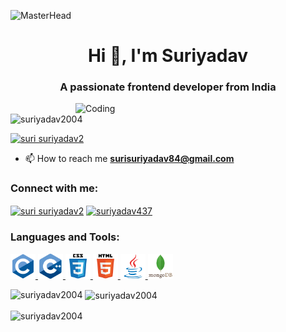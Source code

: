 ![MasterHead](https://i.makeagif.com/media/1-23-2020/qSzg3R.gif)
<h1 align="center">Hi 👋, I'm Suriyadav</h1>
<h3 align="center">A passionate frontend developer from India</h3>
<img align="right" alt="Coding" width="400" src="https://i.pinimg.com/originals/81/17/8b/81178b47a8598f0c81c4799f2cdd4057.gif">

<p align="left"> <img src="https://komarev.com/ghpvc/?username=suriyadav2004&label=Profile%20views&color=0e75b6&style=flat" alt="suriyadav2004" /> </p>

<p align="left"> <a href="https://twitter.com/suri suriyadav2" target="blank"><img src="https://img.shields.io/twitter/follow/suri suriyadav2?logo=twitter&style=for-the-badge" alt="suri suriyadav2" /></a> </p>

- 📫 How to reach me **surisuriyadav84@gmail.com**

<h3 align="left">Connect with me:</h3>
<p align="left">
<a href="https://twitter.com/suri suriyadav2" target="blank"><img align="center" src="https://raw.githubusercontent.com/rahuldkjain/github-profile-readme-generator/master/src/images/icons/Social/twitter.svg" alt="suri suriyadav2" height="30" width="40" /></a>
<a href="https://instagram.com/suriyadav437" target="blank"><img align="center" src="https://raw.githubusercontent.com/rahuldkjain/github-profile-readme-generator/master/src/images/icons/Social/instagram.svg" alt="suriyadav437" height="30" width="40" /></a>
</p>

<h3 align="left">Languages and Tools:</h3>
<p align="left"> <a href="https://www.cprogramming.com/" target="_blank" rel="noreferrer"> <img src="https://raw.githubusercontent.com/devicons/devicon/master/icons/c/c-original.svg" alt="c" width="40" height="40"/> </a> <a href="https://www.w3schools.com/cpp/" target="_blank" rel="noreferrer"> <img src="https://raw.githubusercontent.com/devicons/devicon/master/icons/cplusplus/cplusplus-original.svg" alt="cplusplus" width="40" height="40"/> </a> <a href="https://www.w3schools.com/css/" target="_blank" rel="noreferrer"> <img src="https://raw.githubusercontent.com/devicons/devicon/master/icons/css3/css3-original-wordmark.svg" alt="css3" width="40" height="40"/> </a> <a href="https://www.w3.org/html/" target="_blank" rel="noreferrer"> <img src="https://raw.githubusercontent.com/devicons/devicon/master/icons/html5/html5-original-wordmark.svg" alt="html5" width="40" height="40"/> </a> <a href="https://www.java.com" target="_blank" rel="noreferrer"> <img src="https://raw.githubusercontent.com/devicons/devicon/master/icons/java/java-original.svg" alt="java" width="40" height="40"/> </a> <a href="https://www.mongodb.com/" target="_blank" rel="noreferrer"> <img src="https://raw.githubusercontent.com/devicons/devicon/master/icons/mongodb/mongodb-original-wordmark.svg" alt="mongodb" width="40" height="40"/> </a> </p>

<p><img align="left" src="https://github-readme-stats.vercel.app/api/top-langs?username=suriyadav2004&show_icons=true&locale=en&layout=compact" alt="suriyadav2004" /></p>

<p>&nbsp;<img align="center" src="https://github-readme-stats.vercel.app/api?username=suriyadav2004&show_icons=true&locale=en" alt="suriyadav2004" /></p>

<p><img align="center" src="https://github-readme-streak-stats.herokuapp.com/?user=suriyadav2004&" alt="suriyadav2004" /></p>
